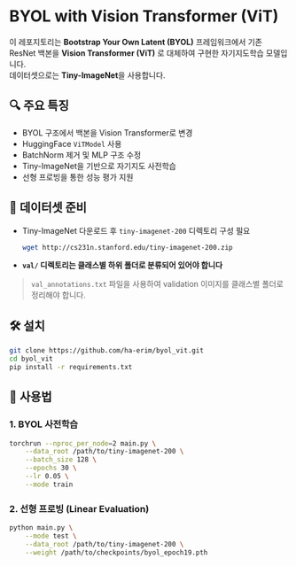 # BYOL with Vision Transformer (ViT)

이 레포지토리는 **Bootstrap Your Own Latent (BYOL)** 프레임워크에서 기존 ResNet 백본을 **Vision Transformer (ViT)** 로 대체하여 구현한 자기지도학습 모델입니다.  
데이터셋으로는 **Tiny-ImageNet**을 사용합니다.

## 🔍 주요 특징
- BYOL 구조에서 백본을 Vision Transformer로 변경
- HuggingFace `ViTModel` 사용
- BatchNorm 제거 및 MLP 구조 수정
- Tiny-ImageNet을 기반으로 자기지도 사전학습
- 선형 프로빙을 통한 성능 평가 지원

## 📁 데이터셋 준비
- Tiny-ImageNet 다운로드 후 `tiny-imagenet-200` 디렉토리 구성 필요
  
  ```bash
  wget http://cs231n.stanford.edu/tiny-imagenet-200.zip
  ```
- **`val/` 디렉토리는 클래스별 하위 폴더로 분류되어 있어야 합니다**
> `val_annotations.txt` 파일을 사용하여 validation 이미지를 클래스별 폴더로 정리해야 합니다.

## 🛠 설치
```bash
git clone https://github.com/ha-erim/byol_vit.git
cd byol_vit
pip install -r requirements.txt
```

## 🚀 사용법

### 1. BYOL 사전학습
```bash
torchrun --nproc_per_node=2 main.py \
    --data_root /path/to/tiny-imagenet-200 \
    --batch_size 128 \
    --epochs 30 \
    --lr 0.05 \
    --mode train
```

### 2. 선형 프로빙 (Linear Evaluation)
```bash
python main.py \
    --mode test \
    --data_root /path/to/tiny-imagenet-200 \
    --weight /path/to/checkpoints/byol_epoch19.pth
```
